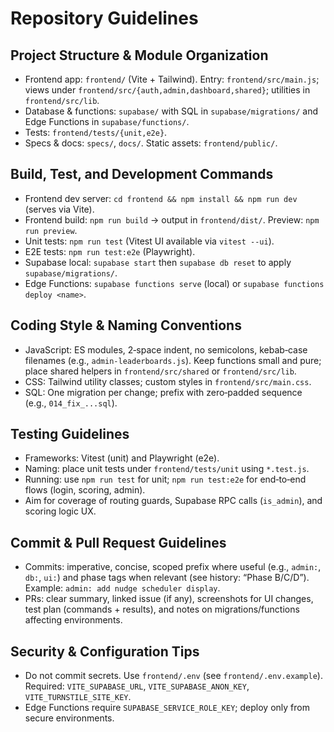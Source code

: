 # Repository Guidelines

## Project Structure & Module Organization
- Frontend app: `frontend/` (Vite + Tailwind). Entry: `frontend/src/main.js`; views under `frontend/src/{auth,admin,dashboard,shared}`; utilities in `frontend/src/lib`.
- Database & functions: `supabase/` with SQL in `supabase/migrations/` and Edge Functions in `supabase/functions/`.
- Tests: `frontend/tests/{unit,e2e}`.
- Specs & docs: `specs/`, `docs/`. Static assets: `frontend/public/`.

## Build, Test, and Development Commands
- Frontend dev server: `cd frontend && npm install && npm run dev` (serves via Vite).
- Frontend build: `npm run build` → output in `frontend/dist/`. Preview: `npm run preview`.
- Unit tests: `npm run test` (Vitest UI available via `vitest --ui`).
- E2E tests: `npm run test:e2e` (Playwright).
- Supabase local: `supabase start` then `supabase db reset` to apply `supabase/migrations/`.
- Edge Functions: `supabase functions serve` (local) or `supabase functions deploy <name>`.

## Coding Style & Naming Conventions
- JavaScript: ES modules, 2‑space indent, no semicolons, kebab‑case filenames (e.g., `admin-leaderboards.js`). Keep functions small and pure; place shared helpers in `frontend/src/shared` or `frontend/src/lib`.
- CSS: Tailwind utility classes; custom styles in `frontend/src/main.css`.
- SQL: One migration per change; prefix with zero‑padded sequence (e.g., `014_fix_...sql`).

## Testing Guidelines
- Frameworks: Vitest (unit) and Playwright (e2e).
- Naming: place unit tests under `frontend/tests/unit` using `*.test.js`.
- Running: use `npm run test` for unit; `npm run test:e2e` for end‑to‑end flows (login, scoring, admin).
- Aim for coverage of routing guards, Supabase RPC calls (`is_admin`), and scoring logic UX.

## Commit & Pull Request Guidelines
- Commits: imperative, concise, scoped prefix where useful (e.g., `admin:`, `db:`, `ui:`) and phase tags when relevant (see history: “Phase B/C/D”). Example: `admin: add nudge scheduler display`.
- PRs: clear summary, linked issue (if any), screenshots for UI changes, test plan (commands + results), and notes on migrations/functions affecting environments.

## Security & Configuration Tips
- Do not commit secrets. Use `frontend/.env` (see `frontend/.env.example`). Required: `VITE_SUPABASE_URL`, `VITE_SUPABASE_ANON_KEY`, `VITE_TURNSTILE_SITE_KEY`.
- Edge Functions require `SUPABASE_SERVICE_ROLE_KEY`; deploy only from secure environments.
